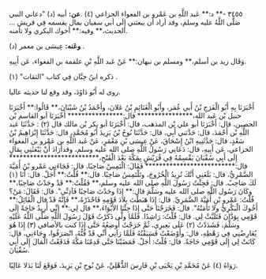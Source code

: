 ٣٤٥٥ -** د:** عَبد اللَّهِ بن عَمْرو بن الفغواء الخزاعي (٤) .**عن:** أبيه (د) "دعاني النبي صَلَّى اللَّهُ عليه وسلم، وقد أراد أن يبعثني إِلَى أبي سفيان بمال يقسمه فِي قريش ... الحديث،** وفيه:** أخوك البكري ولا تأمنه.

**وعَنه:** عِيسَى بن معمر (د) .

وَقَال زيد بن أسلم،** ومسلم بن نبهان:** عَنْ عَبد اللَّهِ بْنِ علقمة بن الفغواء، عَن أَبِيهِ.

ذكره ابنُ حِبَّان فِي كتاب "الثقات" (١) .

روى له أَبُو دَاوُدَ، وقد وقع لنا حديثه عاليا.

أَخْبَرَنَا بِهِ أَبُو الْفَرَجِ بْنُ أَبي عُمَر، وأَبُو الْغَنَائِمِ بْنُ عَلانَ، وأَحْمَدُ بْنُ شَيْبَانَ،** قَالُوا:** أَخْبَرَنَا حنبل بْن عَبد الله،**************** قال:**************** أَخْبَرَنَا أبو القاسم بْن الحصين، قال: أَخْبَرَنَا أبو علي بْن المذهب، قال: أَخْبَرَنَا أبو بكر بْن مالك قال (٢) : حَدَّثَنَا عَبد اللَّهِ بْن أَحْمَدَ، قال: حَدَّثني أَبِي، قال: حَدَّثَنَا نُوحُ بْنُ يَزِيدَ أَبُو مُحَمَّدٍ، قال: حَدَّثَنَا إِبْرَاهِيمُ بْنُ سَعْدٍ، قال: حَدَّثَنِيهِ ابْنُ إِسْحَاقَ، عَنْ عِيسَى بْنِ مَعْمَرٍ، عَنْ عَبد اللَّهِ بن عَمْرو بن الفغواء الخزاعي، عَن أَبِيهِ، قال: دَعَانِي رَسُولُ اللَّهِ صلى الله عليه وسلم، وقدأَرَادَ أَنْ يَبْعَثَنِي بِمَالٍ إِلَى أَبِي سُفْيَانَ يَقْسِمُهُ فِي قُرَيْشٍ بِمَكَّةَ بَعْدَ الْفَتْحِ،************************** قال:************************** فَقَالَ: الْتَمِسْ صَاحِبًا، قال: فَجَاءَنِي عَمْرو بْنُ أُمَيَّةَ الضَّمْرِيُّ، قال: بَلَغَنِي أَنَّكَ تُرِيدُ الْخُرُوجَ، وتَلْتَمِسُ صَاحِبًا. قال:** قُلْتُ:** أَجَلْ. قال: أَنَا (١) لَكَ صَاحِبٌ. قال: فَجِئْتُ رَسُولَ اللَّهِ صلى الله عليه وسلم،** فَقُلْتُ:** قَدْ وجَدْتُ صَاحِبًا،** وكَانَ رَسُول اللَّهِ صلى الله عليه وسَلَّمَ قال:** إِذَا وجَدْتَ صَاحِبًا فَآذِنِّي". قال: فَقَالَ: مَنْ؟ قُلْتُ: عَمْرو بْنِ أُمَيَّةَ الضَّمَرِيِّ. قال: إِذَا هَبَطْتَ بِلادَ قَوْمِهِ فَاحْذَرْهُ،** فَإِنَّهُ قَدْ قال الْقَائِلُ:** أَخُوكَ الْبَكْرِيُّ ولا تَأْمَنْهُ". قال: فَخَرَجْنَا حَتَّى إِذَا جِئْنَا الأَبْوَاءَ،** قال لِي:** إِنِّي أُرِيدُ حَاجَةً إِلَى قَوْمِي بِوَدَّانَ فَتَلَبَّثْ لِي. قال: قُلْتُ: رَاشِدًا. فَلَمَّا ولَّى ذَكَرْتُ قَوْلَ رَسُولَ اللَّهِ صَلَّى اللَّهُ عَلَيْهِ وسَلَّمَ، فَشَدَدْتُ (٢) عَلَى بَعِيرِي، ثُمَّ خَرَجْتُ أُوضِعُهُ حَتَّى إِذَا كنت بالأصافي (٣) إِذَا هُوَ يُعَارِضُنِي فِي رَهْطِهِ، قال: وأَوْضَعْتُ فَسَبَقْتُهُ فَلَمَّا رَآنِي أَنِّي قَدْ فُتُّهُ، انْصَرَفُوا، وجَاءَنِي، قال: كَانَتْ لِي إِلَى قَوْمِي حَاجَةٌ. قال: قُلْتُ: أَجَلْ. فَمَضَيْنَا حَتَّى قَدِمْنَا مَكَّةَ فَدَفَعْتُ الْمَالَ إِلَى أَبِي سُفْيَانَ.

رَوَاهُ (٤) عَنْ مُحَمَّدِ بْنِ يَحْيَى بْنِ فَارِسَ الذُّهْلِيِّ، عَنْ نُوحِ بْنِ يَزِيدَ، فَوَقَعَ لَنَا بَدَلا عَالِيًا.